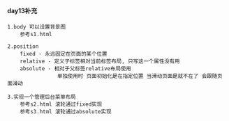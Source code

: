 #### day13补充

    1.body 可以设置背景图
        参考s1.html

    2.position
        fixed - 永远固定在页面的某个位置
        relative - 定义子标签相对当前标签布局, 只写这一个属性没有用
        absolute - 相对于父标签relative布局使用
                    单独使用时 页面初始化是在指定位置 当滑动页面是就不在了 会跟随页面滑动

    3.实现一个管理后台菜单布局
        参考s2.html 滚轮通过fixed实现
        参考s3.html 滚轮通过absolute实现


